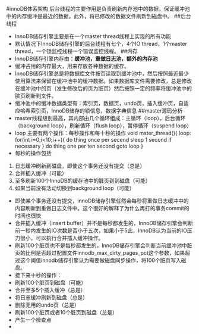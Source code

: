 #innoDB体系架构
后台线程的主要作用是负责刷新内存池中的数据，保证缓冲池中的内存缓冲是最近的数据。此外，将已修改的数据文件刷新到磁盘中。
##后台线程
* InnoDB储存引擎主要是在一个master thread线程上实现的所有功能
* 默认情况下InnoDB储存引擎的后台线程有七个，4个IO thread，1个master thread，一个锁监控线程一个错误监控线程。
##内存
* InnoDB储存引擎内存由：<b>缓冲池，重做日志池，额外的内存池</b>
* 缓冲占用的内存最大，用来存放各种数据的缓存。
* InnoDB储存引擎总是将数据库文件按页读取到缓冲池中，然后按照最近最少使用算法来保留在缓冲池中的缓冲数据。如果数据库文件需要修改，总是修改在缓冲池中的页（发生修改后的页为脏页）然后按照一定的频率将缓冲池中的脏页刷新到文件。
* 缓冲池中的缓冲数据类型有：索引页，数据页，undo页，插入缓冲页，自适应哈希索引页，InnoDB储存的锁信息，数据字典信息
##master源码分析
* master线程级别最高，其内部由几个循环组成：主循环（loop），后台循环（background loop），刷新循环（flush loop），暂停循环（suspend loop）
* loop 主要有两个操作：每秒操作和每十秒的操作
void mster_thread(){
    loop:
    for(int i=0;i<10;i++){
    do thing once per secend
    sleep 1 second if necessary
    }
    do thing one per ten second
    goto loop
}
* 每秒的操作包括
1. 日志缓冲刷新到磁盘，即使这个事务还没有提交（总是）
2. 合并插入缓冲（可能）
3. 至多刷新100个InnoDB的缓存池中的脏页到到磁盘（可能）
4. 如果当前没有活动切换到background loop（可能）
* 即使某个事务还没有提交，innoDB储存引擎任然会每秒将重做日志缓冲中的内容刷新到重做日志文件中。这个很好的解释了为什么再打的事务commit的时间也很快
* 合并插入缓冲（insert buffer）并不是每秒都发生的，InnoDB储存引擎会判断前一秒内发生的IO次数是否小于五次，如果小于5此，InnoDB认为当前的IO压力很小，可以执行合并插入缓冲操作。
* 刷新100个脏页也不是每秒都发生的，InnoDB储存引擎会判断当前缓冲池中脏页的比例是否超过配置文件innodb_max_dirty_pages_pct这个参数，如果超过这个阈值innodb储存引擎认为需要做磁盘同步操作，将100个脏页写入磁盘。
* 接下来十秒的操作：
* 刷新100个脏页到磁盘（可能）
* 合并至多5个插入缓冲（总是）
* 将日志缓冲刷新到磁盘（总是）
* 删除无用的undo页（总是）
* 刷新100个脏页或者10个脏页到磁盘（总是）
* 产生一个检查点
*
